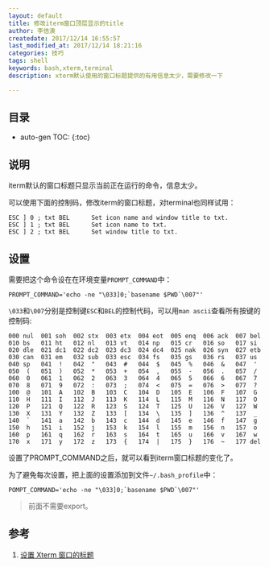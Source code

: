 ```yaml
---
layout: default
title: 修改iterm窗口顶层显示的title
author: 李佶澳
createdate: 2017/12/14 16:55:57
last_modified_at: 2017/12/14 18:21:16
categories: 技巧
tags: shell
keywords: bash,xterm,terminal
description: xterm默认使用的窗口标题提供的有用信息太少，需要修改一下

---
```


## 目录
* auto-gen TOC:
{:toc}

## 说明

iterm默认的窗口标题只显示当前正在运行的命令，信息太少。

可以使用下面的控制码，修改iterm的窗口标题，对terminal也同样试用：

	ESC ] 0 ; txt BEL      Set icon name and window title to txt.
	ESC ] 1 ; txt BEL      Set icon name to txt.
	ESC ] 2 ; txt BEL      Set window title to txt.

## 设置

需要把这个命令设在在环境变量`PROMPT_COMMAND`中：

	PROMPT_COMMAND='echo -ne "\033]0;`basename $PWD`\007"'

`\033`和`\007`分别是控制键`ESC`和`BEL`的控制代码，可以用`man ascii`查看所有按键的控制码:

	000 nul  001 soh  002 stx  003 etx  004 eot  005 enq  006 ack  007 bel
	010 bs   011 ht   012 nl   013 vt   014 np   015 cr   016 so   017 si
	020 dle  021 dc1  022 dc2  023 dc3  024 dc4  025 nak  026 syn  027 etb
	030 can  031 em   032 sub  033 esc  034 fs   035 gs   036 rs   037 us
	040 sp   041  !   042  "   043  #   044  $   045  %   046  &   047  '
	050  (   051  )   052  *   053  +   054  ,   055  -   056  .   057  /
	060  0   061  1   062  2   063  3   064  4   065  5   066  6   067  7
	070  8   071  9   072  :   073  ;   074  <   075  =   076  >   077  ?
	100  @   101  A   102  B   103  C   104  D   105  E   106  F   107  G
	110  H   111  I   112  J   113  K   114  L   115  M   116  N   117  O
	120  P   121  Q   122  R   123  S   124  T   125  U   126  V   127  W
	130  X   131  Y   132  Z   133  [   134  \   135  ]   136  ^   137  _
	140  `   141  a   142  b   143  c   144  d   145  e   146  f   147  g
	150  h   151  i   152  j   153  k   154  l   155  m   156  n   157  o
	160  p   161  q   162  r   163  s   164  t   165  u   166  v   167  w
	170  x   171  y   172  z   173  {   174  |   175  }   176  ~   177 del

设置了PROMPT_COMMAND之后，就可以看到iterm窗口标题的变化了。

为了避免每次设置，把上面的设置添加到文件`~/.bash_profile`中：

	POMPT_COMMAND='echo -ne "\033]0;`basename $PWD`\007"'

>前面不需要export。

## 参考

1. [设置 Xterm 窗口的标题][1]

[1]: http://bbs.chinaunix.net/thread-1995855-1-1.html  " 设置 Xterm 窗口的标题" 
